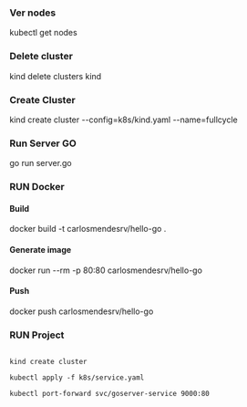 ### Ver nodes
kubectl get nodes

### Delete cluster
kind delete clusters kind

### Create Cluster
kind create cluster --config=k8s/kind.yaml --name=fullcycle

### Run Server GO
go run server.go    

### RUN Docker

#### Build
docker build -t carlosmendesrv/hello-go .

#### Generate image
docker run --rm -p 80:80 carlosmendesrv/hello-go 

#### Push
docker push carlosmendesrv/hello-go

### RUN Project

```

kind create cluster

kubectl apply -f k8s/service.yaml  

kubectl port-forward svc/goserver-service 9000:80

```